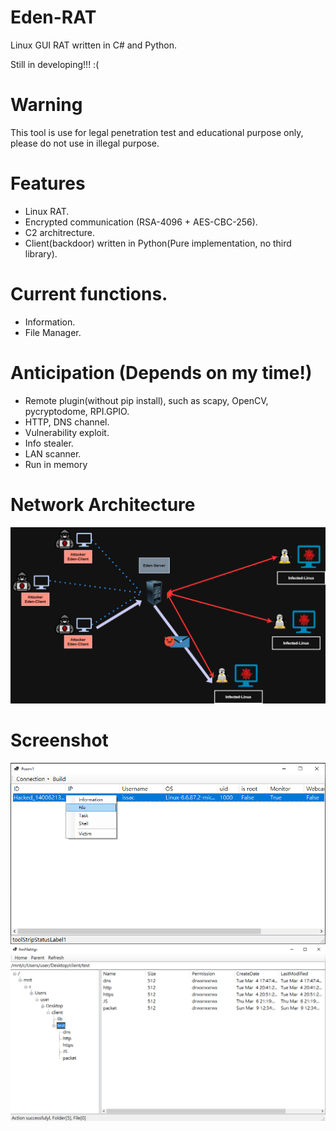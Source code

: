 # Eden-RAT
Linux GUI RAT written in C# and Python.

Still in developing!!! :(

# Warning
This tool is use for legal penetration test and educational purpose only, please do not use in illegal purpose.

# Features
- Linux RAT.
- Encrypted communication (RSA-4096 + AES-CBC-256).
- C2 architrecture.
- Client(backdoor) written in Python(Pure implementation, no third library).

# Current functions.
- Information.
- File Manager.

# Anticipation (Depends on my time!)
- Remote plugin(without pip install), such as scapy, OpenCV, pycryptodome, RPI.GPIO.
- HTTP, DNS channel.
- Vulnerability exploit.
- Info stealer.
- LAN scanner.
- Run in memory

# Network Architecture
![](https://github.com/iss4cf0ng/Eden-RAT/blob/main/png/3.png)

# Screenshot
![](https://github.com/iss4cf0ng/Eden-RAT/blob/main/png/1.png)
![](https://github.com/iss4cf0ng/Eden-RAT/blob/main/png/2.png)
